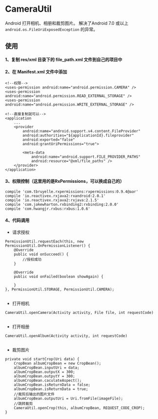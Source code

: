 # CameraUtil
Android 打开相机、相册和裁剪图片。
解决了Android 7.0 或以上 `android.os.FileUriExposedException` 的异常。

## 使用
#### 1、复制 res/xml 目录下的 file_path.xml 文件到自己的项目中
#### 2、在 Manifest.xml 文件中添加
	
```
<!--权限-->
<uses-permission android:name="android.permission.CAMERA" />
<uses-permission android:name="android.permission.READ_EXTERNAL_STORAGE" />
<uses-permission android:name="android.permission.WRITE_EXTERNAL_STORAGE" />

<!--直接复制就可以-->
<application
	...
	<provider
	    android:name="android.support.v4.content.FileProvider"
	    android:authorities="${applicationId}.fileprovider"
	    android:exported="false"
	    android:grantUriPermissions="true">
	
	    <meta-data
	        android:name="android.support.FILE_PROVIDER_PATHS"
	        android:resource="@xml/file_paths" />
	</provider>
</application>

```

#### 3、权限控制（这里用的是RxPermissions，可以换成自己的）

```
compile 'com.tbruyelle.rxpermissions:rxpermissions:0.9.4@aar'
compile 'io.reactivex.rxjava2:rxandroid:2.0.1'
compile 'io.reactivex.rxjava2:rxjava:2.1.5'
compile 'com.jakewharton.rxbinding2:rxbinding:2.0.0'
compile 'com.hwangjr.rxbus:rxbus:1.0.6'

```

#### 4、代码调用
- 请求授权

```
PermissionUtil.requestEach(this, new PermissionUtil.OnPermissionListener() {
    @Override
    public void onSucceed() {
        //授权成功
    }
	
    @Override
    public void onFailed(boolean showAgain) {
	
    }
}, PermissionUtil.STORAGE, PermissionUtil.CAMERA);
	
```
	
- 打开相机

```
CameraUtil.openCamera(Activity activity, File file, int requestCode)
	
```
	
- 打开相册

```
CameraUtil.openAlbum(Activity activity, int requestCode)
	
```
	
- 裁剪图片

```
private void startCrop(Uri data) {
    CropBean albumCropBean = new CropBean();
    albumCropBean.inputUri = data;
    albumCropBean.outputX = 300;
    albumCropBean.outputY = 300;
    albumCropBean.caculateAspect();
    albumCropBean.isReturnData = false;
    albumCropBean.isReturnData = true;
    //裁剪后输出的图片文件
    albumCropBean.outputUri = Uri.fromFile(imageFile);
    //跳转裁剪
    CameraUtil.openCrop(this, albumCropBean, REQUEST_CODE_CROP);
}
	
```
